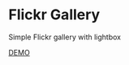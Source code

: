 # Flickr Gallery 

Simple Flickr gallery with lightbox

<a href="http://somedayicarus.github.io/flickr-gallery/">DEMO</a>
